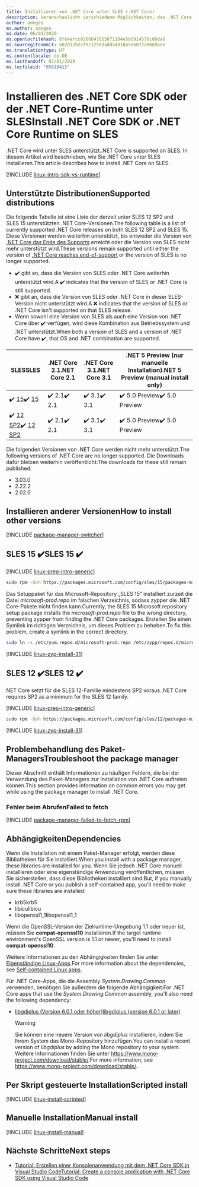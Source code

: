 ```yaml
---
title: Installieren von .NET Core unter SLES (.NET Core)
description: Veranschaulicht verschiedene Möglichkeiten, das .NET Core SDK und die NET Core-Runtime unter SLES zu installieren.
author: adegeo
ms.author: adegeo
ms.date: 06/04/2020
ms.openlocfilehash: 8f64efcc8206b47855871104e5b6914570c06da0
ms.sourcegitcommit: e02d17b2cf9c1258dadda4810a5e6072a0089aee
ms.translationtype: HT
ms.contentlocale: de-DE
ms.lasthandoff: 07/01/2020
ms.locfileid: "85619415"
---
```

# <a name="install-net-core-sdk-or-net-core-runtime-on-sles"></a><span data-ttu-id="6cf94-103">Installieren des .NET Core SDK oder der .NET Core-Runtime unter SLES</span><span class="sxs-lookup"><span data-stu-id="6cf94-103">Install .NET Core SDK or .NET Core Runtime on SLES</span></span>

<span data-ttu-id="6cf94-104">.NET Core wird unter SLES unterstützt.</span><span class="sxs-lookup"><span data-stu-id="6cf94-104">.NET Core is supported on SLES.</span></span> <span data-ttu-id="6cf94-105">In diesem Artikel wird beschrieben, wie Sie .NET Core unter SLES installieren.</span><span class="sxs-lookup"><span data-stu-id="6cf94-105">This article describes how to install .NET Core on SLES.</span></span>

[!INCLUDE [linux-intro-sdk-vs-runtime](includes/linux-intro-sdk-vs-runtime.md)]

## <a name="supported-distributions"></a><span data-ttu-id="6cf94-106">Unterstützte Distributionen</span><span class="sxs-lookup"><span data-stu-id="6cf94-106">Supported distributions</span></span>

<span data-ttu-id="6cf94-107">Die folgende Tabelle ist eine Liste der derzeit unter SLES 12 SP2 and SLES 15 unterstützten .NET Core-Versionen.</span><span class="sxs-lookup"><span data-stu-id="6cf94-107">The following table is a list of currently supported .NET Core releases on both SLES 12 SP2 and SLES 15.</span></span> <span data-ttu-id="6cf94-108">Diese Versionen werden weiterhin unterstützt, bis entweder die Version von [.NET Core das Ende des Supports](https://dotnet.microsoft.com/platform/support/policy/dotnet-core) erreicht oder die Version von SLES nicht mehr unterstützt wird.</span><span class="sxs-lookup"><span data-stu-id="6cf94-108">These versions remain supported until either the version of [.NET Core reaches end-of-support](https://dotnet.microsoft.com/platform/support/policy/dotnet-core) or the version of SLES is no longer supported.</span></span>

- <span data-ttu-id="6cf94-109">✔️ gibt an, dass die Version von SLES oder .NET Core weiterhin unterstützt wird.</span><span class="sxs-lookup"><span data-stu-id="6cf94-109">A ✔️ indicates that the version of SLES or .NET Core is still supported.</span></span>
- <span data-ttu-id="6cf94-110">❌ gibt an, dass die Version von SLES oder .NET Core in dieser SLES-Version nicht unterstützt wird.</span><span class="sxs-lookup"><span data-stu-id="6cf94-110">A ❌ indicates that the version of SLES or .NET Core isn't supported on that SLES release.</span></span>
- <span data-ttu-id="6cf94-111">Wenn sowohl eine Version von SLES als auch eine Version von .NET Core über ✔️ verfügen, wird diese Kombination aus Betriebssystem und .NET unterstützt.</span><span class="sxs-lookup"><span data-stu-id="6cf94-111">When both a version of SLES and a version of .NET Core have ✔️, that OS and .NET combination are supported.</span></span>

| <span data-ttu-id="6cf94-112">SLES</span><span class="sxs-lookup"><span data-stu-id="6cf94-112">SLES</span></span>                   | <span data-ttu-id="6cf94-113">.NET Core 2.1</span><span class="sxs-lookup"><span data-stu-id="6cf94-113">.NET Core 2.1</span></span> | <span data-ttu-id="6cf94-114">.NET Core 3.1</span><span class="sxs-lookup"><span data-stu-id="6cf94-114">.NET Core 3.1</span></span> | <span data-ttu-id="6cf94-115">.NET 5 Preview (nur manuelle Installation)</span><span class="sxs-lookup"><span data-stu-id="6cf94-115">.NET 5 Preview (manual install only)</span></span> |
|------------------------|---------------|---------------|----------------|
| <span data-ttu-id="6cf94-116">✔️ [15](#sles-15-)</span><span class="sxs-lookup"><span data-stu-id="6cf94-116">✔️ [15](#sles-15-)</span></span>     | <span data-ttu-id="6cf94-117">✔️ 2.1</span><span class="sxs-lookup"><span data-stu-id="6cf94-117">✔️ 2.1</span></span>        | <span data-ttu-id="6cf94-118">✔️ 3.1</span><span class="sxs-lookup"><span data-stu-id="6cf94-118">✔️ 3.1</span></span>        | <span data-ttu-id="6cf94-119">✔️ 5.0 Preview</span><span class="sxs-lookup"><span data-stu-id="6cf94-119">✔️ 5.0 Preview</span></span> |
| <span data-ttu-id="6cf94-120">✔️ [12 SP2](#sles-12-)</span><span class="sxs-lookup"><span data-stu-id="6cf94-120">✔️ [12 SP2](#sles-12-)</span></span> | <span data-ttu-id="6cf94-121">✔️ 2.1</span><span class="sxs-lookup"><span data-stu-id="6cf94-121">✔️ 2.1</span></span>        | <span data-ttu-id="6cf94-122">✔️ 3.1</span><span class="sxs-lookup"><span data-stu-id="6cf94-122">✔️ 3.1</span></span>        | <span data-ttu-id="6cf94-123">✔️ 5.0 Preview</span><span class="sxs-lookup"><span data-stu-id="6cf94-123">✔️ 5.0 Preview</span></span> |

<span data-ttu-id="6cf94-124">Die folgenden Versionen von .NET Core werden nicht mehr unterstützt.</span><span class="sxs-lookup"><span data-stu-id="6cf94-124">The following versions of .NET Core are no longer supported.</span></span> <span data-ttu-id="6cf94-125">Die Downloads dafür bleiben weiterhin veröffentlicht:</span><span class="sxs-lookup"><span data-stu-id="6cf94-125">The downloads for these still remain published:</span></span>

- <span data-ttu-id="6cf94-126">3.0</span><span class="sxs-lookup"><span data-stu-id="6cf94-126">3.0</span></span>
- <span data-ttu-id="6cf94-127">2.2</span><span class="sxs-lookup"><span data-stu-id="6cf94-127">2.2</span></span>
- <span data-ttu-id="6cf94-128">2.0</span><span class="sxs-lookup"><span data-stu-id="6cf94-128">2.0</span></span>

## <a name="how-to-install-other-versions"></a><span data-ttu-id="6cf94-129">Installieren anderer Versionen</span><span class="sxs-lookup"><span data-stu-id="6cf94-129">How to install other versions</span></span>

[!INCLUDE [package-manager-switcher](./includes/package-manager-heading-hack-pkgname.md)]

## <a name="sles-15-"></a><span data-ttu-id="6cf94-130">SLES 15 ✔️</span><span class="sxs-lookup"><span data-stu-id="6cf94-130">SLES 15 ✔️</span></span>

[!INCLUDE [linux-prep-intro-generic](includes/linux-prep-intro-generic.md)]

```bash
sudo rpm -Uvh https://packages.microsoft.com/config/sles/15/packages-microsoft-prod.rpm
```

<span data-ttu-id="6cf94-131">Das Setuppaket für das Microsoft-Repository „SLES 15“ installiert zurzeit die Datei *microsoft-prod.repo* im falschen Verzeichnis, sodass zypper die .NET Core-Pakete nicht finden kann.</span><span class="sxs-lookup"><span data-stu-id="6cf94-131">Currently, the SLES 15 Microsoft repository setup package installs the *microsoft-prod.repo* file to the wrong directory, preventing zypper from finding the .NET Core packages.</span></span> <span data-ttu-id="6cf94-132">Erstellen Sie einen Symlink im richtigen Verzeichnis, um dieses Problem zu beheben.</span><span class="sxs-lookup"><span data-stu-id="6cf94-132">To fix this problem, create a symlink in the correct directory.</span></span>

```bash
sudo ln -s /etc/yum.repos.d/microsoft-prod.repo /etc/zypp/repos.d/microsoft-prod.repo
```

[!INCLUDE [linux-zyp-install-31](includes/linux-install-31-zyp.md)]

## <a name="sles-12-"></a><span data-ttu-id="6cf94-133">SLES 12 ✔️</span><span class="sxs-lookup"><span data-stu-id="6cf94-133">SLES 12 ✔️</span></span>

<span data-ttu-id="6cf94-134">NET Core setzt für die SLES 12-Familie mindestens SP2 voraus.</span><span class="sxs-lookup"><span data-stu-id="6cf94-134">.NET Core requires SP2 as a minimum for the SLES 12 family.</span></span>

[!INCLUDE [linux-prep-intro-generic](includes/linux-prep-intro-generic.md)]

```bash
sudo rpm -Uvh https://packages.microsoft.com/config/sles/12/packages-microsoft-prod.rpm
```

[!INCLUDE [linux-zyp-install-31](includes/linux-install-31-zyp.md)]

## <a name="troubleshoot-the-package-manager"></a><span data-ttu-id="6cf94-135">Problembehandlung des Paket-Managers</span><span class="sxs-lookup"><span data-stu-id="6cf94-135">Troubleshoot the package manager</span></span>

<span data-ttu-id="6cf94-136">Dieser Abschnitt enthält Informationen zu häufigen Fehlern, die bei der Verwendung des Paket-Managers zur Installation von .NET Core auftreten können.</span><span class="sxs-lookup"><span data-stu-id="6cf94-136">This section provides information on common errors you may get while using the package manager to install .NET Core.</span></span>

### <a name="failed-to-fetch"></a><span data-ttu-id="6cf94-137">Fehler beim Abrufen</span><span class="sxs-lookup"><span data-stu-id="6cf94-137">Failed to fetch</span></span>

[!INCLUDE [package-manager-failed-to-fetch-rpm](includes/package-manager-failed-to-fetch-rpm.md)]

## <a name="dependencies"></a><span data-ttu-id="6cf94-138">Abhängigkeiten</span><span class="sxs-lookup"><span data-stu-id="6cf94-138">Dependencies</span></span>

<span data-ttu-id="6cf94-139">Wenn die Installation mit einem Paket-Manager erfolgt, werden diese Bibliotheken für Sie installiert.</span><span class="sxs-lookup"><span data-stu-id="6cf94-139">When you install with a package manager, these libraries are installed for you.</span></span> <span data-ttu-id="6cf94-140">Wenn Sie jedoch .NET Core manuell installieren oder eine eigenständige Anwendung veröffentlichen, müssen Sie sicherstellen, dass diese Bibliotheken installiert sind:</span><span class="sxs-lookup"><span data-stu-id="6cf94-140">But, if you manually install .NET Core or you publish a self-contained app, you'll need to make sure these libraries are installed:</span></span>

- <span data-ttu-id="6cf94-141">krb5</span><span class="sxs-lookup"><span data-stu-id="6cf94-141">krb5</span></span>
- <span data-ttu-id="6cf94-142">libicu</span><span class="sxs-lookup"><span data-stu-id="6cf94-142">libicu</span></span>
- <span data-ttu-id="6cf94-143">libopenssl1_1</span><span class="sxs-lookup"><span data-stu-id="6cf94-143">libopenssl1_1</span></span>

<span data-ttu-id="6cf94-144">Wenn die OpenSSL-Version der Zielruntime-Umgebung 1.1 oder neuer ist, müssen Sie **compat-openssl10** installieren.</span><span class="sxs-lookup"><span data-stu-id="6cf94-144">If the target runtime environment's OpenSSL version is 1.1 or newer, you'll need to install **compat-openssl10**.</span></span>

<span data-ttu-id="6cf94-145">Weitere Informationen zu den Abhängigkeiten finden Sie unter [Eigenständige Linux-Apps](https://github.com/dotnet/core/blob/master/Documentation/self-contained-linux-apps.md).</span><span class="sxs-lookup"><span data-stu-id="6cf94-145">For more information about the dependencies, see [Self-contained Linux apps](https://github.com/dotnet/core/blob/master/Documentation/self-contained-linux-apps.md).</span></span>

<span data-ttu-id="6cf94-146">Für .NET Core-Apps, die die Assembly *System.Drawing.Common* verwenden, benötigen Sie außerdem die folgende Abhängigkeit:</span><span class="sxs-lookup"><span data-stu-id="6cf94-146">For .NET Core apps that use the *System.Drawing.Common* assembly, you'll also need the following dependency:</span></span>

- [<span data-ttu-id="6cf94-147">libgdiplus (Version 6.0.1 oder höher)</span><span class="sxs-lookup"><span data-stu-id="6cf94-147">libgdiplus (version 6.0.1 or later)</span></span>](https://www.mono-project.com/docs/gui/libgdiplus/)

  > [!WARNING]
  > <span data-ttu-id="6cf94-148">Sie können eine neuere Version von *libgdiplus* installieren, indem Sie Ihrem System das Mono-Repository hinzufügen.</span><span class="sxs-lookup"><span data-stu-id="6cf94-148">You can install a recent version of *libgdiplus* by adding the Mono repository to your system.</span></span> <span data-ttu-id="6cf94-149">Weitere Informationen finden Sie unter <https://www.mono-project.com/download/stable/>.</span><span class="sxs-lookup"><span data-stu-id="6cf94-149">For more information, see <https://www.mono-project.com/download/stable/>.</span></span>

## <a name="scripted-install"></a><span data-ttu-id="6cf94-150">Per Skript gesteuerte Installation</span><span class="sxs-lookup"><span data-stu-id="6cf94-150">Scripted install</span></span>

[!INCLUDE [linux-install-scripted](includes/linux-install-scripted.md)]

## <a name="manual-install"></a><span data-ttu-id="6cf94-151">Manuelle Installation</span><span class="sxs-lookup"><span data-stu-id="6cf94-151">Manual install</span></span>

[!INCLUDE [linux-install-manual](includes/linux-install-manual.md)]

## <a name="next-steps"></a><span data-ttu-id="6cf94-152">Nächste Schritte</span><span class="sxs-lookup"><span data-stu-id="6cf94-152">Next steps</span></span>

- [<span data-ttu-id="6cf94-153">Tutorial: Erstellen einer Konsolenanwendung mit dem .NET Core SDK in Visual Studio Code</span><span class="sxs-lookup"><span data-stu-id="6cf94-153">Tutorial: Create a console application with .NET Core SDK using Visual Studio Code</span></span>](../tutorials/with-visual-studio-code.md)

